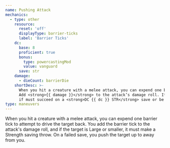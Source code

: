 ```yaml
---
name: Pushing Attack
mechanics:
  - type: other
    resource:
      reset: 'off'
      displayType: barrier-ticks
      label: 'Barrier Ticks'
    dc:
      base: 8
      proficient: true
      bonus:
        type: powercastingMod
        value: vanguard
      save: str
    damage:
      - dieCount: barrierDie
    shortDesc: >-
      When you hit a creature with a melee attack, you can expend one barrier tick to disarm the target.
      Add <strong>{{ damage }}</strong> to the attack’s damage roll. If the target is Large or smaller,
      if must succeed on a <strong>DC {{ dc }} STR</strong> save or be pushed up to <me-distance length="20" /> away from you.
type: maneuvers
---
```

When you hit a creature with a melee attack, you can expend one barrier tick to attempt to drive the target back. You
add the barrier tick to the attack's damage roll, and if the target is Large or smaller, it must make a
Strength saving throw. On a failed save, you push the target up to <me-distance length="20" /> away from you.
